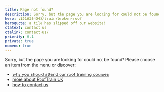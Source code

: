 ```yaml
---
title: Page not found?
description: Sorry, but the page you are looking for could not be found?
hero: v1516384545/train/broken-roof
heroquote: a tile has slipped off our website!
ctatext: contact us
ctalink: contact-us/
priority: 0.1
private: true
nomenu: true
---
```


Sorry, but the page you are looking for could not be found? Please choose an item from the menu or discover:

* [why you should attend our roof training courses]([root]roof-training-courses/)
* [more about RoofTrain UK]([root]about-us/)
* [how to contact us]([root]contact-us/)
